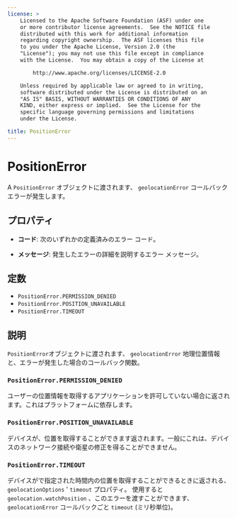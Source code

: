 ```yaml
---
license: >
    Licensed to the Apache Software Foundation (ASF) under one
    or more contributor license agreements.  See the NOTICE file
    distributed with this work for additional information
    regarding copyright ownership.  The ASF licenses this file
    to you under the Apache License, Version 2.0 (the
    "License"); you may not use this file except in compliance
    with the License.  You may obtain a copy of the License at

        http://www.apache.org/licenses/LICENSE-2.0

    Unless required by applicable law or agreed to in writing,
    software distributed under the License is distributed on an
    "AS IS" BASIS, WITHOUT WARRANTIES OR CONDITIONS OF ANY
    KIND, either express or implied.  See the License for the
    specific language governing permissions and limitations
    under the License.

title: PositionError
---
```


# PositionError

A `PositionError` オブジェクトに渡されます、 `geolocationError` コールバック エラーが発生します。

## プロパティ

*   **コード**: 次のいずれかの定義済みのエラー コード。

*   **メッセージ**: 発生したエラーの詳細を説明するエラー メッセージ。

## 定数

*   `PositionError.PERMISSION_DENIED`
*   `PositionError.POSITION_UNAVAILABLE`
*   `PositionError.TIMEOUT`

## 説明

`PositionError`オブジェクトに渡されます、 `geolocationError` 地理位置情報と、エラーが発生した場合のコールバック関数。

### `PositionError.PERMISSION_DENIED`

ユーザーの位置情報を取得するアプリケーションを許可していない場合に返されます。これはプラットフォームに依存します。

### `PositionError.POSITION_UNAVAILABLE`

デバイスが、位置を取得することができます返されます。一般にこれは、デバイスのネットワーク接続や衛星の修正を得ることができません。

### `PositionError.TIMEOUT`

デバイスがで指定された時間内の位置を取得することができるときに返される、 `geolocationOptions` ' `timeout` プロパティ。 使用すると `geolocation.watchPosition` 、このエラーを渡すことができます、 `geolocationError` コールバックごと `timeout` (ミリ秒単位)。